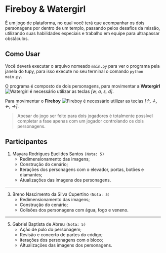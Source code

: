 # Fireboy & Watergirl

É um jogo de plataforma, no qual você terá que acompanhar os dois personagens por dentro de um templo, passando pelos desafios da missão, utilizando suas habilidades especiais e trabalho em equipe para ultrapassar obstáculos.

## Como Usar

Você deverá executar o arquivo nomeado `main.py` para ver o programa pela janela do tupy, para isso execute no seu terminal o comando `python main.py`.

O programa é composto de dois personagens, para movimentar a **Watergirl** ![Watergirl](https://github.com/BrenoCupertino/projeto_poo/assets/110932866/427c7070-cde9-440e-b74e-7b925cfcdfbd) é necessário utilizar as teclas *[w, a, s, d]*.<br>

Para movimentar o **Fireboy** ![Fireboy](https://github.com/BrenoCupertino/projeto_poo/assets/110932866/007886c6-e3a3-4e4c-ba40-32dbff837e5e) é necessário utilizar as teclas *[↑, ↓, ←, →]*.

 > Apesar do jogo ser feito para dois jogadores é totalmente possível completar a fase apenas com um jogador controlando os dois personagens.

## Participantes

1. Mayara Rodrigues Euclides Santos `(Nota: 5)`
   - Redimensionamento das imagens;
   - Construção do cenário;
   - Iterações dos personagens com o elevador, portas, botões e diamantes;
   - Atualizações das imagens dos personagens.
***
3. Breno Nascimento da Silva Cupertino `(Nota: 5)`
   - Redimensionamento das imagens;
   - Construção do cenário;
   - Colisões dos personagens com água, fogo e veneno.
***
5. Gabriel Baptista de Abreu `(Nota: 5)`
   - Ação de pulo do personagem;
   - Revisão e concerto de partes do código;
   - iterações dos personagens com o bloco;
   - Altualizações das imagens dos personagens.
